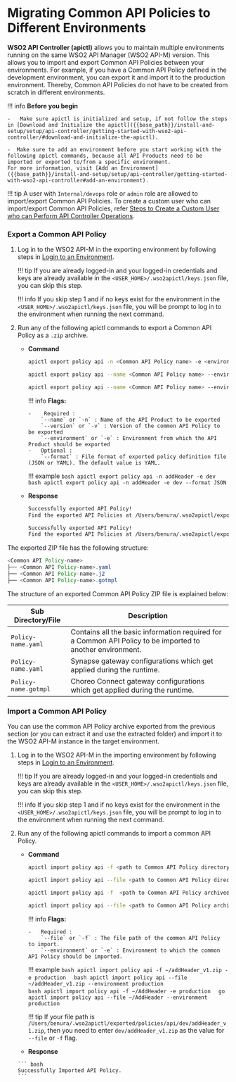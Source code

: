 # Migrating Common API Policies to Different Environments

**WSO2 API Controller (apictl)** allows you to maintain multiple environments running on the same WSO2 API Manager (WSO2 API-M) version. This allows you to import and export Common API Policies between your environments. For example, if you have a Common API Policy defined in the development environment, you can export it and import it to the production environment. Thereby, Common API Policies do not have to be created from scratch in different environments.

!!! info
    **Before you begin** 

    -   Make sure apictl is initialized and setup, if not follow the steps in [Download and Initialize the apictl]({{base_path}}/install-and-setup/setup/api-controller/getting-started-with-wso2-api-controller/#download-and-initialize-the-apictl).

    -  Make sure to add an environment before you start working with the following apictl commands, because all API Products need to be imported or exported to/from a specific environment.      
    For more information, visit [Add an Environment]({{base_path}}/install-and-setup/setup/api-controller/getting-started-with-wso2-api-controller#add-an-environment).

!!! tip
    A user with `Internal/devops` role or `admin` role are allowed to import/export Common API Policies. To create a custom user who can import/export Common API Policies, refer [Steps to Create a Custom User who can Perform API Controller Operations]({{base_path}}/install-and-setup/setup/api-controller/advanced-topics/creating-custom-users-to-perform-api-controller-operations/#steps-to-create-a-custom-user-who-can-perform-api-controller-operations).

### Export a Common API Policy

1.  Log in to the WSO2 API-M in the exporting environment by following steps in [Login to an Environment]({{base_path}}/install-and-setup/setup/api-controller/getting-started-with-wso2-api-controller#login-to-an-environment).  
    
    !!! tip
        If you are already logged-in and your logged-in credentials and keys are already available in the `<USER_HOME>/.wso2apictl/keys.json` file, you can skip this step. 

    !!! info
        If you skip step 1 and if no keys exist for the environment in the `<USER_HOME>/.wso2apictl/keys.json` file, you will be prompt to log in to the environment when running the next command.

2.  Run any of the following apictl commands to export a Common API Policy as a `.zip` archive.  

    -   **Command**
     
        ```bash
        apictl export policy api -n <Common API Policy name> -e <environment>  
        ``` 
        ```bash
        apictl export policy api --name <Common API Policy name> --environment <environment>  
        ```
        ```bash
        apictl export policy api --name <Common API Policy name> --environment <environment> --format <Policy Definition file format>
        ```

        !!! info
            **Flags:**  
            
            -    Required :  
                `--name` or `-n` : Name of the API Product to be exported
                `--version` or `-v` : Version of the common API Policy to be exported       
                `--environment` or `-e` : Environment from which the API Product should be exported  
            -   Optional :  
                `--format` : File format of exported policy definition file (JSON or YAML). The default value is YAML.   

        !!! example
            ```bash
            apictl export policy api -n addHeader -e dev
            ```          
            ```bash
            apictl export policy api -n addHeader -e dev --format JSON
            ``` 

    -   **Response**

        ``` bash tab="Response Format"
        Successfully exported API Policy!
        Find the exported API Policies at /Users/benura/.wso2apictl/exported/policies/api/<Environment Name>/<Policy Name>_<Policy Version>.zip
        ```

        ``` bash tab="Example Response"
        Successfully exported API Policy!
        Find the exported API Policies at /Users/benura/.wso2apictl/exported/policies/api/dev/addHeader_v1.zip
        ```

The exported ZIP file has the following structure:

``` java
<Common API Policy-name>
├── <Common API Policy-name>.yaml
├── <Common API Policy-name>.j2
├── <Common API Policy-name>.gotmpl
```

The structure of an exported Common API Policy ZIP file is explained below:

<table>
    <thead>
        <tr class="header">
            <th>Sub Directory/File</th>
            <th>Description</th>
        </tr>
    </thead>
    <tbody>
        <tr class="odd">
            <td><code>Policy-name.yaml</code></td>
            <td>Contains all the basic information required for a Common API Policy to be imported to another environment.</td>
        </tr>
        <tr class="even">
            <td><code>Policy-name.yaml</code></td>
            <td>Synapse gateway configurations which get applied during the runtime.</td>
        </tr>
        <tr class="odd">
            <td><code>Policy-name.gotmpl</code></td>
            <td>Choreo Connect gateway configurations which get applied during the runtime.</td>
        </tr>
    </tbody>
</table>

### Import a Common API Policy

You can use the common API Policy archive exported from the previous section (or you can extract it and use the extracted folder) and import it to the WSO2 API-M instance in the target environment. 

1.  Log in to the WSO2 API-M in the importing environment by following steps in [Login to an Environment]({{base_path}}/install-and-setup/setup/api-controller/getting-started-with-wso2-api-controller#login-to-an-environment).
    
    !!! tip
        If you are already logged-in and your logged-in credentials and keys are already available in the `<USER_HOME>/.wso2apictl/keys.json` file, you can skip this step. 

    !!! info
        If you skip step 1 and if no keys exist for the environment in the `<USER_HOME>/.wso2apictl/keys.json` file, you will be prompt to log in to the environment when running the next command.

2.  Run any of the following apictl commands to import a common API Policy.

    -   **Command**
        ``` bash
        apictl import policy api -f <path to Common API Policy directory> -e <environment> 
        ```
        ``` bash
        apictl import policy api --file <path to Common API Policy directory> --environment <environment>
        ```
        ``` bash
        apictl import policy api -f  <path to Common API Policy archived file> -e <environment> 
        ```
        ``` bash
        apictl import policy api --file <path to Common API Policy archived file> --environment <environment>
        ```

        !!! info
            **Flags:**  
            
            -   Required :  
                `--file` or `-f` : The file path of the common API Policy to import.  
                `--environment` or `-e` : Environment to which the common API Policy should be imported.

        !!! example
            ```bash
            apictl import policy api -f ~/addHeader_v1.zip -e production 
            ```
            ```bash
            apictl import policy api --file ~/addHeader_v1.zip --environment production
            ```   
            ```bash
            apictl import policy api -f ~/AddHeader -e production 
            ``` 
            ``` go
            apictl import policy api --file ~/AddHeader --environment production 
            ```

        !!! tip
            If your file path is `/Users/benura/.wso2apictl/exported/policies/api/dev/addHeader_v1.zip`, then you need to enter `dev/addHeader_v1.zip` as the value for `--file` or `-f` flag.
       
     -   **Response**
        
        ``` bash
        Successfully Imported API Policy.
        ```
